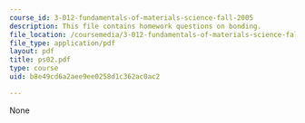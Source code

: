 ```yaml
---
course_id: 3-012-fundamentals-of-materials-science-fall-2005
description: This file contains homework questions on bonding.
file_location: /coursemedia/3-012-fundamentals-of-materials-science-fall-2005/b8e49cd6a2aee9ee0258d1c362ac0ac2_ps02.pdf
file_type: application/pdf
layout: pdf
title: ps02.pdf
type: course
uid: b8e49cd6a2aee9ee0258d1c362ac0ac2

---
```

None